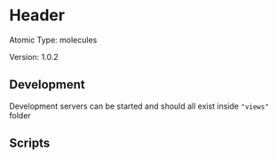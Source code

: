 # Header

Atomic Type: molecules

Version: 1.0.2

## Development

Development servers can be started and should all exist inside `"views"` folder

## Scripts

